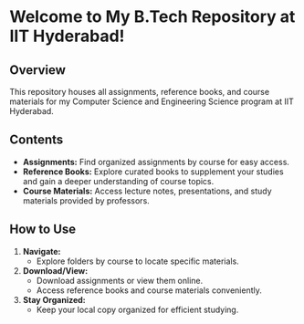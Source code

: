 # Welcome to My B.Tech Repository at IIT Hyderabad!

## Overview
This repository houses all assignments, reference books, and course materials for my Computer Science and Engineering Science program at IIT Hyderabad.

## Contents
- **Assignments:** Find organized assignments by course for easy access.
- **Reference Books:** Explore curated books to supplement your studies and gain a deeper understanding of course topics.
- **Course Materials:** Access lecture notes, presentations, and study materials provided by professors.

## How to Use
1. **Navigate:**
   - Explore folders by course to locate specific materials.
2. **Download/View:**
   - Download assignments or view them online.
   - Access reference books and course materials conveniently.
3. **Stay Organized:**
   - Keep your local copy organized for efficient studying.
